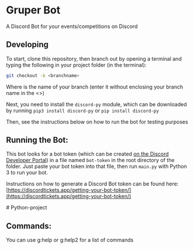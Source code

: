# Gruper Bot
A Discord Bot for your events/competitions on Discord

## Developing
To start, clone this repository, then branch out by opening a terminal and typing the following in your project folder (in the terminal):
```bash
git checkout -b <branchname>
```
Where <branchname> is the name of your branch (enter it without enclosing your branch name in the <>)

Next, you need to install the `discord-py` module, which can be downloaded by running `pip3 install discord-py` or `pip install discord-py`

Then, see the instructions below on how to run the bot for testing purposes

## Running the Bot:
This bot looks for a bot token (which can be created [on the Discord Developer Portal](https://discord.com/developers/applications)) in a file named `bot-token` in the root directory of the folder. Just paste your bot token into that file, then run `main.py` with Python 3 to run your bot. 

Instructions on how to generate a Discord Bot token can be found here: [https://discordtickets.app/getting-your-bot-token/](https://discordtickets.app/getting-your-bot-token/)

#   P y t h o n - p r o j e c t 

## Commands:
You can use g:help or g:help2 for a list of commands
 
 
